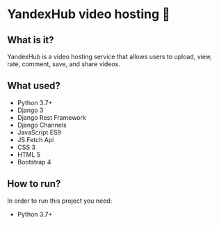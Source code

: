 # YandexHub video hosting 👻

## What is it?
YandexHub is a video hosting service that allows users to upload, view, rate, comment, save, and share videos.

## What used?
* Python 3.7+
* Django 3
* Django Rest Framework
* Django Channels
* JavaScript ES9
* JS Fetch Api
* CSS 3
* HTML 5
* Bootstrap 4

## How to run?
In order to run this project you need:
* Python 3.7+ 
